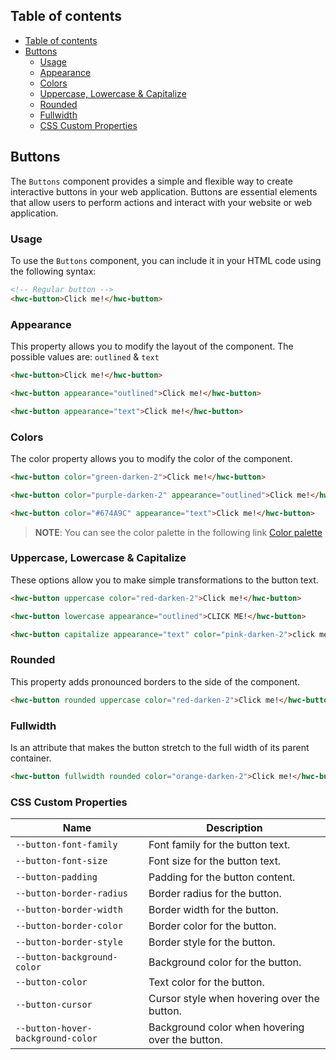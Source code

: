 ## Table of contents

- [Table of contents](#table-of-contents)
- [Buttons](#buttons)
  - [Usage](#usage)
  - [Appearance](#appearance)
  - [Colors](#colors)
  - [Uppercase, Lowercase \& Capitalize](#uppercase-lowercase--capitalize)
  - [Rounded](#rounded)
  - [Fullwidth](#fullwidth)
  - [CSS Custom Properties](#css-custom-properties)


## Buttons

The `Buttons` component provides a simple and flexible way to create interactive buttons in your web application. Buttons are essential elements that allow users to perform actions and interact with your website or web application.

### Usage

To use the `Buttons` component, you can include it in your HTML code using the following syntax:

```html
<!-- Regular button -->
<hwc-button>Click me!</hwc-button>
```

### Appearance

This property allows you to modify the layout of the component. The possible values are: `outlined` & `text`

```html
<hwc-button>Click me!</hwc-button>

<hwc-button appearance="outlined">Click me!</hwc-button>

<hwc-button appearance="text">Click me!</hwc-button>
```

### Colors

The color property allows you to modify the color of the component.

```html
<hwc-button color="green-darken-2">Click me!</hwc-button>

<hwc-button color="purple-darken-2" appearance="outlined">Click me!</hwc-button>

<hwc-button color="#674A9C" appearance="text">Click me!</hwc-button>
```

> **NOTE**: You can see the color palette in the following link [Color palette](https://github.com/holejs/web-components/blob/main/src/assets/colors.css)

### Uppercase, Lowercase & Capitalize

These options allow you to make simple transformations to the button text.

```html
<hwc-button uppercase color="red-darken-2">Click me!</hwc-button>

<hwc-button lowercase appearance="outlined">CLICK ME!</hwc-button>

<hwc-button capitalize appearance="text" color="pink-darken-2">click me!</hwc-button>
```

### Rounded

This property adds pronounced borders to the side of the component.

```html
<hwc-button rounded uppercase color="red-darken-2">Click me!</hwc-button>
```

### Fullwidth

Is an attribute that makes the button stretch to the full width of its parent container.

```html
<hwc-button fullwidth rounded color="orange-darken-2">Click me!</hwc-button>
```

### CSS Custom Properties

| Name                              | Description                                     |
| --------------------------------- | ----------------------------------------------- |
| `--button-font-family`            | Font family for the button text.                |
| `--button-font-size`              | Font size for the button text.                  |
| `--button-padding`                | Padding for the button content.                 |
| `--button-border-radius`          | Border radius for the button.                   |
| `--button-border-width`           | Border width for the button.                    |
| `--button-border-color`           | Border color for the button.                    |
| `--button-border-style`           | Border style for the button.                    |
| `--button-background-color`       | Background color for the button.                |
| `--button-color`                  | Text color for the button.                      |
| `--button-cursor`                 | Cursor style when hovering over the button.     |
| `--button-hover-background-color` | Background color when hovering over the button. |
